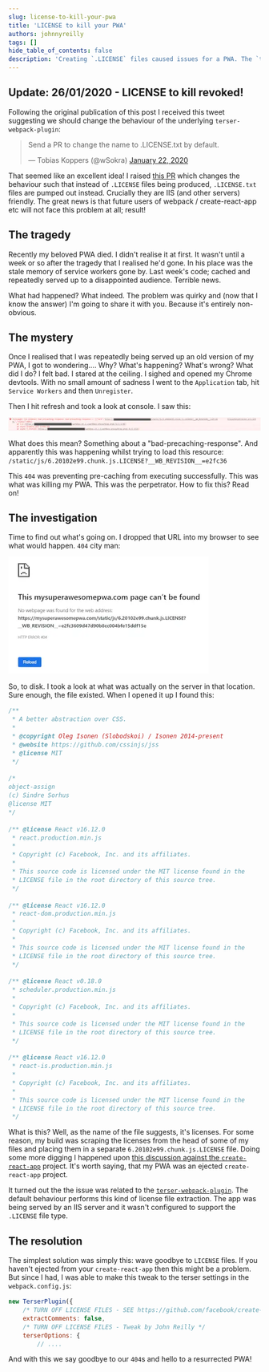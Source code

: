 ```yaml
---
slug: license-to-kill-your-pwa
title: 'LICENSE to kill your PWA'
authors: johnnyreilly
tags: []
hide_table_of_contents: false
description: 'Creating `.LICENSE` files caused issues for a PWA. The `terser-webpack-plugin` was changed to make `.LICENSE.txt` files instead.'
---
```


## Update: 26/01/2020 - LICENSE to kill revoked!

<!--truncate-->

Following the original publication of this post I received this tweet suggesting we should change the behaviour of the underlying `terser-webpack-plugin`:

> Send a PR to change the name to .LICENSE.txt by default.
>
> — Tobias Koppers (@wSokra) [January 22, 2020](https://twitter.com/wSokra/status/1220069497660411904?ref_src=twsrc%5Etfw)

<script async="" src="https://platform.twitter.com/widgets.js" charSet="utf-8"></script>

That seemed like an excellent idea! I raised [this PR](https://github.com/webpack-contrib/terser-webpack-plugin/pull/210) which changes the behaviour such that instead of `.LICENSE` files being produced, `.LICENSE.txt` files are pumped out instead. Crucially they are IIS (and other servers) friendly. The great news is that future users of webpack / create-react-app etc will not face this problem at all; result!

## The tragedy

Recently my beloved PWA died. I didn't realise it at first. It wasn't until a week or so after the tragedy that I realised he'd gone. In his place was the stale memory of service workers gone by. Last week's code; cached and repeatedly served up to a disappointed audience. Terrible news.

What had happened? What indeed. The problem was quirky and (now that I know the answer) I'm going to share it with you. Because it's entirely non-obvious.

## The mystery

Once I realised that I was repeatedly being served up an old version of my PWA, I got to wondering.... Why? What's happening? What's wrong? What did I do? I felt bad. I stared at the ceiling. I sighed and opened my Chrome devtools. With no small amount of sadness I went to the `Application` tab, hit `Service Workers` and then `Unregister`.

Then I hit refresh and took a look at console. I saw this:

![](LICENSE-cannot-be-cached.webp)

What does this mean? Something about a "bad-precaching-response". And apparently this was happening whilst trying to load this resource: `/static/js/6.20102e99.chunk.js.LICENSE?__WB_REVISION__=e2fc36`

This `404` was preventing pre-caching from executing successfully. This was what was killing my PWA. This was the perpetrator. How to fix this? Read on!

## The investigation

Time to find out what's going on. I dropped that URL into my browser to see what would happen. `404` city man:

![](LICENSE-file-screwing-me-over.webp)

So, to disk. I took a look at what was actually on the server in that location. Sure enough, the file existed. When I opened it up I found this:

```js
/**
 * A better abstraction over CSS.
 *
 * @copyright Oleg Isonen (Slobodskoi) / Isonen 2014-present
 * @website https://github.com/cssinjs/jss
 * @license MIT
 */

/*
object-assign
(c) Sindre Sorhus
@license MIT
*/

/** @license React v16.12.0
 * react.production.min.js
 *
 * Copyright (c) Facebook, Inc. and its affiliates.
 *
 * This source code is licensed under the MIT license found in the
 * LICENSE file in the root directory of this source tree.
 */

/** @license React v16.12.0
 * react-dom.production.min.js
 *
 * Copyright (c) Facebook, Inc. and its affiliates.
 *
 * This source code is licensed under the MIT license found in the
 * LICENSE file in the root directory of this source tree.
 */

/** @license React v0.18.0
 * scheduler.production.min.js
 *
 * Copyright (c) Facebook, Inc. and its affiliates.
 *
 * This source code is licensed under the MIT license found in the
 * LICENSE file in the root directory of this source tree.
 */

/** @license React v16.12.0
 * react-is.production.min.js
 *
 * Copyright (c) Facebook, Inc. and its affiliates.
 *
 * This source code is licensed under the MIT license found in the
 * LICENSE file in the root directory of this source tree.
 */
```

What is this? Well, as the name of the file suggests, it's licenses. For some reason, my build was scraping the licenses from the head of some of my files and placing them in a separate `6.20102e99.chunk.js.LICENSE` file. Doing some more digging I happened upon [this discussion against the `create-react-app`](https://github.com/facebook/create-react-app/issues/6441) project. It's worth saying, that my PWA was an ejected `create-react-app` project.

It turned out the the issue was related to the [`terser-webpack-plugin`](https://github.com/webpack-contrib/terser-webpack-plugin). The default behaviour performs this kind of license file extraction. The app was being served by an IIS server and it wasn't configured to support the `.LICENSE` file type.

## The resolution

The simplest solution was simply this: wave goodbye to `LICENSE` files. If you haven't ejected from your `create-react-app` then this might be a problem. But since I had, I was able to make this tweak to the terser settings in the `webpack.config.js`:

```js
new TerserPlugin({
    /* TURN OFF LICENSE FILES - SEE https://github.com/facebook/create-react-app/issues/6441 */
    extractComments: false,
    /* TURN OFF LICENSE FILES - Tweak by John Reilly */
    terserOptions: {
        // ....
```

And with this we say goodbye to our `404`s and hello to a resurrected PWA!
